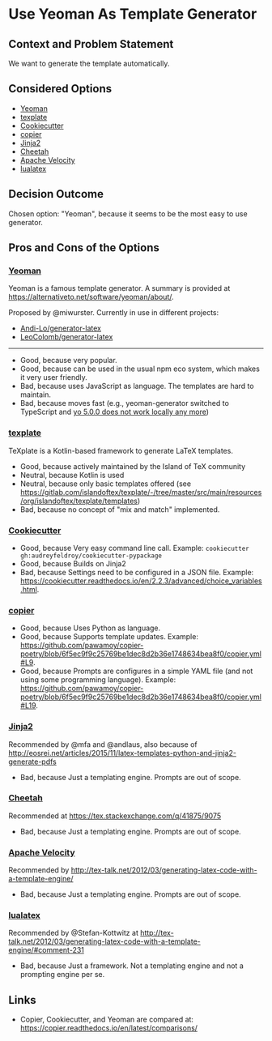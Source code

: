 # Use Yeoman As Template Generator

## Context and Problem Statement

We want to generate the template automatically.

## Considered Options

* [Yeoman](https://yeoman.io/)
* [texplate](https://ctan.org/pkg/texplate)
* [Cookiecutter](https://github.com/cookiecutter/cookiecutter)
* [copier](https://github.com/copier-org/copier)
* [Jinja2](http://jinja.pocoo.org/)
* [Cheetah](http://cheetahtemplate.org/)
* [Apache Velocity](http://velocity.apache.org/)
* [lualatex](https://en.wikipedia.org/wiki/LuaTeX)

## Decision Outcome

Chosen option: "Yeoman", because it seems to be the most easy to use generator.

## Pros and Cons of the Options

### [Yeoman](https://yeoman.io/)

Yeoman is a famous template generator. A summary is provided at <https://alternativeto.net/software/yeoman/about/>.

Proposed by @miwurster. Currently in use in different projects:

* [Andi-Lo/generator-latex](https://github.com/Andi-Lo/generator-latex)
* [LeoColomb/generator-latex](https://github.com/LeoColomb/generator-latex)

---

* Good, because very popular.
* Good, because can be used in the usual npm eco system, which makes it very user friendly.
* Bad, because uses JavaScript as language. The templates are hard to maintain.
* Bad, because moves fast (e.g., yeoman-generator switched to TypeScript and [yo 5.0.0 does not work locally any more](https://github.com/yeoman/yo/issues/797))

### [texplate](https://ctan.org/pkg/texplate)

TeXplate is a Kotlin-based framework to generate LaTeX templates.

* Good, because actively maintained by the Island of TeX community
* Neutral, because Kotlin is used
* Neutral, because only basic templates offered (see <https://gitlab.com/islandoftex/texplate/-/tree/master/src/main/resources/org/islandoftex/texplate/templates>)
* Bad, because no concept of "mix and match" implemented.

### [Cookiecutter](https://github.com/cookiecutter/cookiecutter)

* Good, because Very easy command line call. Example: `cookiecutter gh:audreyfeldroy/cookiecutter-pypackage`
* Good, because Builds on Jinja2
* Bad, because Settings need to be configured in a JSON file. Example: <https://cookiecutter.readthedocs.io/en/2.2.3/advanced/choice_variables.html>.

### [copier](https://github.com/copier-org/copier)

* Good, because Uses Python as language.
* Good, because Supports template updates. Example: <https://github.com/pawamoy/copier-poetry/blob/6f5ec9f9c25769be1dec8d2b36e1748634bea8f0/copier.yml#L9>.
* Good, because Prompts are configures in a simple YAML file (and not using some programming language). Example: <https://github.com/pawamoy/copier-poetry/blob/6f5ec9f9c25769be1dec8d2b36e1748634bea8f0/copier.yml#L19>.

### [Jinja2](http://jinja.pocoo.org/)

Recommended by @mfa and @andlaus, also because of <http://eosrei.net/articles/2015/11/latex-templates-python-and-jinja2-generate-pdfs>

* Bad, because Just a templating engine. Prompts are out of scope.

### [Cheetah](http://cheetahtemplate.org/)

Recommended at <https://tex.stackexchange.com/q/41875/9075>

* Bad, because Just a templating engine. Prompts are out of scope.

### [Apache Velocity](http://velocity.apache.org/)

Recommended by <http://tex-talk.net/2012/03/generating-latex-code-with-a-template-engine/>

* Bad, because Just a templating engine. Prompts are out of scope.

### [lualatex](https://en.wikipedia.org/wiki/LuaTeX)

Recommended by @Stefan-Kottwitz at <http://tex-talk.net/2012/03/generating-latex-code-with-a-template-engine/#comment-231>

* Bad, because Just a framework. Not a templating engine and not a prompting engine per se.

## Links

* Copier, Cookiecutter, and Yeoman are compared at: <https://copier.readthedocs.io/en/latest/comparisons/>
